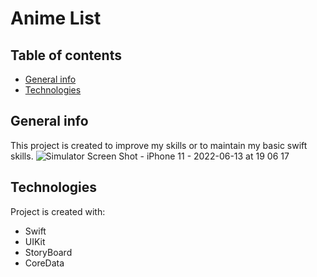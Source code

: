 # Anime List
## Table of contents
* [General info](#general-info)
* [Technologies](#technologies)

## General info
This project is created to improve my skills or to maintain my basic swift skills.
![Simulator Screen Shot - iPhone 11 - 2022-06-13 at 19 06 17](https://user-images.githubusercontent.com/85807730/173397267-aa4f8c61-028e-4980-8bec-bffcd68a5a1c.png)

## Technologies
Project is created with:
* Swift
* UIKit
* StoryBoard
* CoreData
